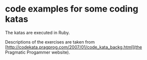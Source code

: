 code examples for some coding katas
===================================

The katas are executed in Ruby.

Descriptions of the exercises are taken from [http://codekata.pragprog.com/2007/01/code_kata_backg.html](the Pragmatic Progammer website).
